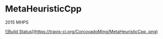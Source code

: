 # MetaHeuristicCpp
2015 MHPS

[![Build Status](https://travis-ci.org/CorcovadoMing/MetaHeuristicCpp
.png)](https://travis-ci.org/CorcovadoMing/MetaHeuristicCpp
)
